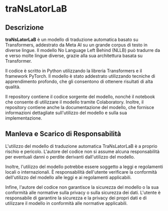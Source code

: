 # traNsLatorLaB

## Descrizione
**traNsLatorLaB** è un modello di traduzione automatica basato su Transformers, addestrato da Meta AI su un grande corpus di testo in diverse lingue. Il modello No Language Left Behind (NLLB) può tradurre da e verso molte lingue diverse, grazie alla sua architettura basata su Transformer.

Il codice è scritto in Python utilizzando la libreria Transformers e il framework PyTorch. Il modello è stato addestrato utilizzando tecniche di apprendimento profondo, che gli consentono di ottenere risultati di alta qualità.

Il repository contiene il codice sorgente del modello, nonché il notebook che consente di utilizzare il modello tramite Colaboratory. Inoltre, il repository contiene anche la documentazione del modello, che fornisce informazioni dettagliate sull'utilizzo del modello e sulla sua implementazione.

## Manleva e Scarico di Responsabilità
L'utilizzo del modello di traduzione automatica TraNsLatorLaB è a proprio rischio e pericolo. L'autore del codice non si assume alcuna responsabilità per eventuali danni o perdite derivanti dall'utilizzo del modello.

Inoltre, l'utilizzo del modello potrebbe essere soggetto a leggi e regolamenti locali o internazionali. È responsabilità dell'utente verificare la conformità dell'utilizzo del modello alle leggi e ai regolamenti applicabili.

Infine, l'autore del codice non garantisce la sicurezza del modello o la sua conformità alle normative sulla privacy o sulla sicurezza dei dati. L'utente è responsabile di garantire la sicurezza e la privacy dei propri dati e di utilizzare il modello in conformità alle normative applicabili.

